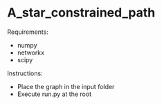 # A_star_constrained_path

Requirements:
- numpy
- networkx
- scipy

Instructions:
- Place the graph in the input folder
- Execute run.py at the root
